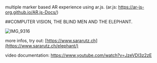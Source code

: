 

multiple marker based AR experience using ar.js. (ar.js: https://ar-js-org.github.io/AR.js-Docs/) 

##COMPUTER VISION, THE BLIND MEN AND THE ELEPHANT.

![IMG_9316](https://user-images.githubusercontent.com/87545114/132638259-7c8c0ef3-ddc5-4819-95db-4b6a95e92bf0.jpg)

more infos, try out: [https://www.sararutz.ch](https://www.sararutz.ch/elephant/)

video documentation: https://www.youtube.com/watch?v=JzeVDl3z2zE
